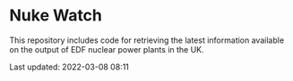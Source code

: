 # Nuke Watch

This repository includes code for retrieving the latest information available on the output of EDF nuclear power plants in the UK.

Last updated: 2022-03-08 08:11